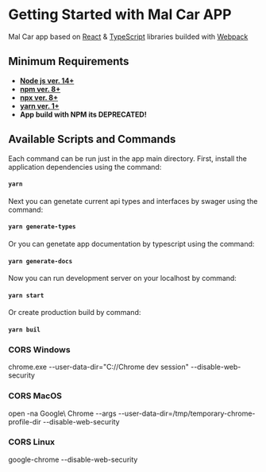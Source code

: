 # Getting Started with Mal Car APP
Mal Car app based on [React](https://reactjs.org/) & [TypeScript](https://www.typescriptlang.org/) libraries builded with [Webpack](https://webpack.js.org/)
## Minimum Requirements
-  **[Node js ver. 14+](https://nodejs.org/en/)**
-  **[npm ver. 8+](https://www.npmjs.com/)**
-  **[npx ver. 8+](https://www.npmjs.com/package/npx)**
-  **[yarn ver. 1+](https://www.npmjs.com/package/yarn)**
-  **App build with NPM its DEPRECATED!**
## Available Scripts and Commands
Each command can be run just in the app main directory.
First, install the application dependencies using the command:
#### `yarn` 
Next you can genetate current api types and interfaces by swager using the command:
#### `yarn generate-types`
Or you can genetate app documentation by typescript using the command:
#### `yarn generate-docs`
Now you can run development server on your localhost by command:
#### `yarn start`
Or create production build by command:
#### `yarn buil`

### CORS Windows
chrome.exe --user-data-dir="C://Chrome dev session" --disable-web-security
### CORS MacOS
open -na Google\ Chrome --args --user-data-dir=/tmp/temporary-chrome-profile-dir --disable-web-security
### CORS Linux
google-chrome --disable-web-security
